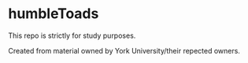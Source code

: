 humbleToads
===========

This repo is strictly for study purposes. 

Created from material owned by York University/their repected owners.
